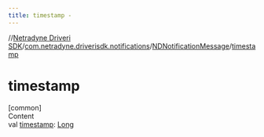 ```yaml
---
title: timestamp -
---
```

//[Netradyne Driveri SDK](../../index.md)/[com.netradyne.driverisdk.notifications](../index.md)/[NDNotificationMessage](index.md)/[timestamp](timestamp.md)



# timestamp  
[common]  
Content  
val [timestamp](timestamp.md): [Long](https://kotlinlang.org/api/latest/jvm/stdlib/kotlin/-long/index.html)  



